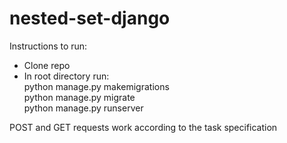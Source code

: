 # nested-set-django

Instructions to run:

- Clone repo
- In root directory run:\
python manage.py makemigrations\
python manage.py migrate\
python manage.py runserver

POST and GET requests work according to the task specification
